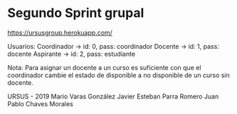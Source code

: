 # Segundo Sprint grupal

https://ursusgroup.herokuapp.com/

Usuarios:
Coordinador -> id: 0, pass: coordinador
Docente -> id: 1, pass: docente
Aspirante -> id: 2, pass: estudiante

Nota: Para asignar un docente a un curso es suficiente con que el coordinador cambie el estado de disponible a no disponible de un curso sin docente. 

URSUS - 2019
    Mario Varas González
    Javier Esteban Parra Romero
    Juan Pablo Chaves Morales
